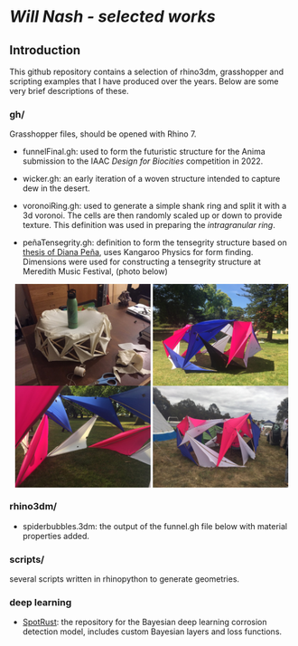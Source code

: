 # *Will Nash - selected works*

## Introduction
This github repository contains a selection of rhino3dm, grasshopper and scripting examples that I have produced over the years. Below are some very brief descriptions of these.

### gh/
Grasshopper files, should be opened with Rhino 7.

* funnelFinal.gh: used to form the futuristic structure for the Anima submission to the IAAC *Design for Biocities* competition in 2022.

* wicker.gh: an early iteration of a woven structure intended to capture dew in the desert.

* voronoiRing.gh: used to generate a simple shank ring and split it with a 3d voronoi. The cells are then randomly scaled up or down to provide texture. This definition was used in preparing the *intragranular ring*.

* peñaTensegrity.gh: definition to form the tensegrity structure based on [thesis of Diana Peña](https://upcommons.upc.edu/handle/2117/94685), uses Kangaroo Physics for form finding. Dimensions were used for constructing a tensegrity structure at Meredith Music Festival, (photo below)

<p align="center">
  <img src = "assets/tensegrity3.jpeg" width="240"
  align="middle"/>
  <img src = "assets/tensegrity1.JPG" alt="tensegrity structure" width="240" align="middle"/>
  <img src = "assets/tensegrity2.jpeg" width="240"
  align="middle"/>
  <img src = "assets/tensegrity4.jpeg" width="240"
  align="middle"/>
</p>



### rhino3dm/
* spiderbubbles.3dm: the output of the funnel.gh file below with material properties added.

### scripts/
several scripts written in rhinopython to generate geometries.

### deep learning
* [SpotRust](https://github.com/StuvX/SpotRust): the repository for the Bayesian deep learning corrosion detection model, includes custom Bayesian layers and loss functions.
